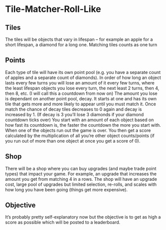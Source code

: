 # Tile-Matcher-Roll-Like
## Tiles
The tiles will be objects that vary in lifespan – for example an apple for a short lifespan, a diamond for a long one. Matching tiles counts as one turn
## Points
Each type of tile will have its own point pool (e.g. you have a separate count of apples and a separate count of diamonds).
In order of how long an object lasts every few turns you will lose an amount of it every few turns, where the least lifespan objects you lose every turn, the next least 2 turns, then 4, then 8, etc. (I will call this a countdown from now on)
The amount you lose is dependant on another point pool, decay. It starts at one and has its own tile that gets more and more likely to appear until you must match it. Once match the chance of decay tiles decreases to 0 again and decay is increased by 1. (If decay is 3 you’ll lose 3 diamonds if your diamond countdown ticks over)
You start with an amount of each object based on how fast its countdown is, the faster the countdown the more you start with. When one of the objects run out the game is over. You then get a score calculated by the multiplication of all you’re other object counts/points (if you run out of more than one object at once you get a score of 0).

## Shop
There will be a shop where you can buy upgrades (and maybe trade point types) that impact your game. For example, an upgrade that increases the amount you get from matching 4 in a rows.
The shop will have an upgrade cost, large pool of upgrades but limited selection, re-rolls, and scales with how long you have been going (things get more expensive).

## Objective
It’s probably pretty self-explanatory now but the objective is to get as high a score as possible which will be posted to a leaderboard.
